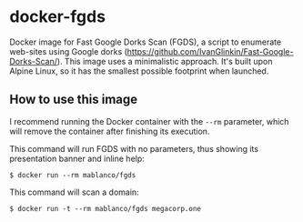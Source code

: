 # docker-fgds

Docker image for Fast Google Dorks Scan (FGDS), a script to enumerate web-sites using Google dorks (<https://github.com/IvanGlinkin/Fast-Google-Dorks-Scan/>). This image uses a minimalistic approach. It's built upon Alpine Linux, so it has the smallest possible footprint when launched.

## How to use this image

I recommend running the Docker container with the `--rm` parameter, which will remove the container after finishing its execution.

This command will run FGDS with no parameters, thus showing its presentation banner and inline help:

    $ docker run --rm mablanco/fgds

This command will scan a domain:

    $ docker run -t --rm mablanco/fgds megacorp.one
